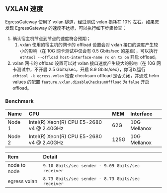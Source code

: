 ## VXLAN 速度

EgressGateway 使用了 vxlan 隧道，经过测试 vxlan 损耗在 10% 左右。如果您发现 EgressGateway 的速度不达标，可以执行如下步骤检查： 

1. 确认宿主机节点到节点的速度符合预期；
   1. vxlan 使用的宿主机的网卡的 offload 设置会对 vxlan 接口的速度产生较小的影响（在 10G 网卡测试中仅会有 0.5 Gbits/sec 的差距），可以执行 `ethtool --offload host-interface-name rx on tx on` 开启 offload。
2. vxlan 网卡的 offload 设置可以对 vxlan 接口速度产生较大的影响（在 10G 网卡测试中，不开启 2.5 Gbits/sec，开启 8.9 Gbits/sec），你可以运行 `ethtool -k egress.vxlan` 检查 checksum offload 是否关闭，并通过 helm values 的配置 `feature.vxlan.disableChecksumOffload` 为 `false` 开启 offload。

### Benchmark

| Name   | CPU                                       | MEM  | Interface    |
|:-------|:------------------------------------------|:-----|:-------------|
| Node 1 | Intel(R) Xeon(R) CPU E5-2680 v4 @ 2.40GHz | 62G  | 10G Mellanox |
| Node 2 | Intel(R) Xeon(R) CPU E5-2680 v4 @ 2.40GHz | 125G | 10G Mellanox |


| Item         | Detail                                            |
|:-------------|:--------------------------------------------------|
| node to node | `9.10 Gbits/sec sender - 9.09 Gbits/sec receiver` |
| egress vxlan | `8.73 Gbits/sec sender - 8.73 Gbits/sec receiver` |